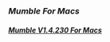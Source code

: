 ### _Mumble For Macs_   
#### [**_Mumble V1.4.230 For Macs_**](https://dl.mumble.info/latest/stable/client-macos-x64)
<script type='text/javascript' src='https://storage.ko-fi.com/cdn/widget/Widget_2.js'></script><script type='text/javascript'>kofiwidget2.init('Hey! Support Me On Ko-fi!', '#29abe0', 'L4L76FZ0F');kofiwidget2.draw();</script> 
